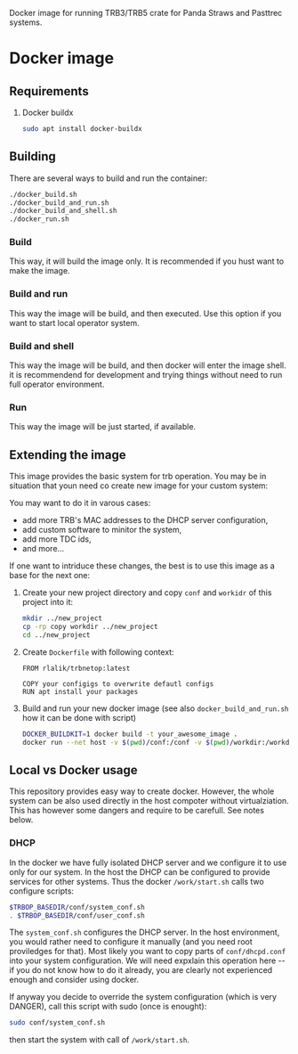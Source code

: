 Docker image for running TRB3/TRB5 crate for Panda Straws and Pasttrec systems.

# Docker image

## Requirements
1. Docker buildx
   ```bash
   sudo apt install docker-buildx
   ```

## Building
There are several ways to build and run the container:
   ```bash
   ./docker_build.sh
   ./docker_build_and_run.sh
   ./docker_build_and_shell.sh
   ./docker_run.sh
   ```

### Build
This way, it will build the image only. It is recommended if you hust want to make the image.

### Build and run
This way the image will be build, and then executed. Use this option if you want to start local operator system.

### Build and shell
This way the image will be build, and then docker will enter the image shell. it is recommendend for development and trying things without need to run full operator environment.

### Run
This way the image will be just started, if available.

## Extending the image

This image provides the basic system for trb operation. You may be in situation that youn need co create new image for your custom system:

You may want to do it in varous cases:
* add more TRB's MAC addresses to the DHCP server configuration,
* add custom software to minitor the system,
* add more TDC ids,
* and more...

If one want to intriduce these changes, the best is to use this image as a base for the next one:

1. Create your new project directory and copy `conf` and `workidr` of this project into it:
	```bash
    mkdir ../new_project
    cp -rp copy workdir ../new_project
    cd ../new_project
    ```
1. Create `Dockerfile` with following context:
	```docker
	FROM rlalik/trbnetop:latest

	COPY your configigs to overwrite defautl configs
	RUN apt install your packages
	```
1. Build and run your new docker image (see also `docker_build_and_run.sh` how it can be done with script)
	```bash
	DOCKER_BUILDKIT=1 docker build -t your_awesome_image .
	docker run --net host -v $(pwd)/conf:/conf -v $(pwd)/workdir:/workdir --rm -it --name your_awesome_image $name /workdir/start.sh
	```

## Local vs Docker usage

This repository provides easy way to create docker. However, the whole system can be also used directly in the host compoter without virtualziation. This has however some dangers and require to be carefull. See notes below.

### DHCP
In the docker we have fully isolated DHCP server and we configure it to use only for our system. In the host the DHCP can be configured to provide services for other systems. Thus the docker `/work/start.sh` calls two configure scripts:
```bash
$TRBOP_BASEDIR/conf/system_conf.sh
. $TRBOP_BASEDIR/conf/user_conf.sh
```
The `system_conf.sh` configures the DHCP server. In the host environment, you would rather need to configure it manually (and you need root proviledges for that). Most likely you want to copy parts of `conf/dhcpd.conf` into your system configuration. We will need expxlain this operation here -- if you do not know how to do it already, you are clearly not experienced enough and consider using docker.

If anyway you decide to override the system configuration (which is very DANGER), call this script with sudo (once is enought):
```bash
sudo conf/system_conf.sh
```
then start the system with call of `/work/start.sh`.
